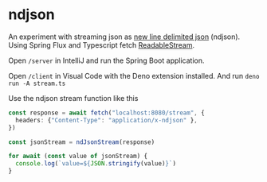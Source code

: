 # ndjson
An experiment with streaming json as [new line delimited json](http://ndjson.org/) (ndjson). Using Spring Flux and Typescript fetch [ReadableStream](https://developer.mozilla.org/en-US/docs/Web/API/Streams_API/Using_readable_streams).

Open `/server` in IntelliJ and run the Spring Boot application.

Open `/client` in Visual Code with the Deno extension installed. And run 
`deno run -A stream.ts`

Use the ndjson stream function like this
```typescript
const response = await fetch("localhost:8080/stream", {
  headers: {"Content-Type": "application/x-ndjson" },
})

const jsonStream = ndJsonStream(response)

for await (const value of jsonStream) {
  console.log(`value=${JSON.stringify(value)}`)
}
```
